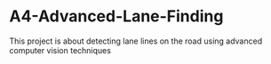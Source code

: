 # A4-Advanced-Lane-Finding
This project is about detecting lane lines on the road using advanced computer vision techniques
